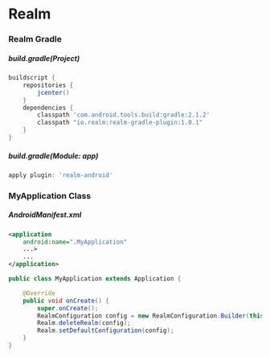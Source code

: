 # Realm

### Realm Gradle

##### build.gradle(Project)

```gradle
buildscript {
    repositories {
        jcenter()
    }
    dependencies {
        classpath 'com.android.tools.build:gradle:2.1.2'
        classpath "io.realm:realm-gradle-plugin:1.0.1"      
    }
}

```
##### build.gradle(Module: app)

```gradle
apply plugin: 'realm-android'
```

### MyApplication Class

##### AndroidManifest.xml
```xml
<application
    android:name=".MyApplication"
    ...>
    ...
</application>

```
```java
public class MyApplication extends Application {

    @Override
    public void onCreate() {
        super.onCreate();
        RealmConfiguration config = new RealmConfiguration.Builder(this).build();
        Realm.deleteRealm(config);
        Realm.setDefaultConfiguration(config);
    }
}
```
